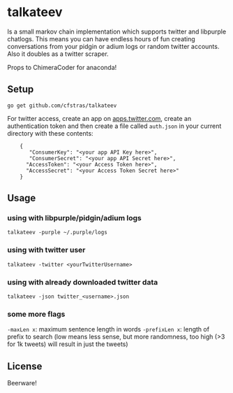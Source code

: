 talkateev
=========

Is a small markov chain implementation which supports twitter and libpurple chatlogs.
This means you can have endless hours of fun creating conversations from your pidgin or adium logs or random twitter accounts. Also it doubles as a twitter scraper.

Props to ChimeraCoder for anaconda!

Setup
-----

    go get github.com/cfstras/talkateev

For twitter access, create an app on [apps.twitter.com](https://apps.twitter.com/), create an authentication token and then create a file called `auth.json` in your current directory with these contents:

```
    {
       "ConsumerKey": "<your app API Key here>",
       "ConsumerSecret": "<your app API Secret here>",
      "AccessToken": "<your Access Token here>",
      "AccessSecret": "<your Access Token Secret here>"
    }
```

Usage
-----

### using with libpurple/pidgin/adium logs

    talkateev -purple ~/.purple/logs

### using with twitter user

    talkateev -twitter <yourTwitterUsername>

### using with already downloaded twitter data

    talkateev -json twitter_<username>.json

### some more flags

`-maxLen x`: maximum sentence length in words
`-prefixLen x`: length of prefix to search (low means less sense, but more randomness, too high (>3 for 1k tweets) will result in just the tweets)

License
-------

Beerware!
